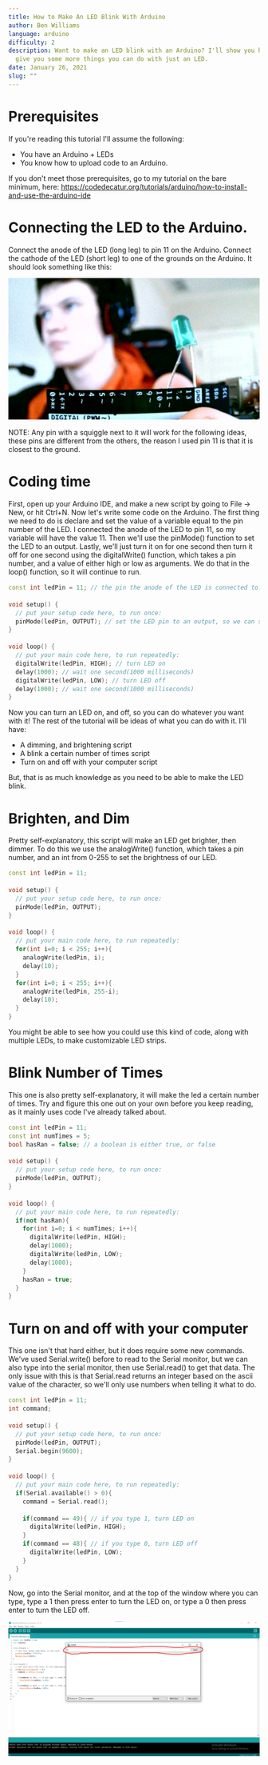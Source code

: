 ```yaml
---
title: How to Make An LED Blink With Arduino
author: Ben Williams
language: arduino
difficulty: 2
description: Want to make an LED blink with an Arduino? I'll show you how, and
  give you some more things you can do with just an LED.
date: January 26, 2021
slug: ""
---
```

# Prerequisites

If you're reading this tutorial I'll assume the following:

* You have an Arduino + LEDs
* You know how to upload code to an Arduino.

If you don't meet those prerequisites, go to my tutorial on the bare minimum, here: <https://codedecatur.org/tutorials/arduino/how-to-install-and-use-the-arduino-ide>

# Connecting the LED to the Arduino.

Connect the anode of the LED (long leg) to pin 11 on the Arduino. Connect the cathode of the LED (short leg) to one of the grounds on the Arduino. It should look something like this:

![](how-to-make-an-led-blink-with-arduino/win_20210126_08_44_33_pro.jpg)

NOTE: Any pin with a squiggle next to it will work for the following ideas, these pins are different from the others, the reason I used pin 11 is that it is closest to the ground.

# Coding time

First, open up your Arduino IDE, and make a new script by going to File -> New, or hit Ctrl+N. Now let's write some code on the Arduino. The first thing we need to do is declare and set the value of a variable equal to the pin number of the LED. I connected the anode of the LED to pin 11, so my variable will have the value 11. Then we'll use the pinMode() function to set the LED to an output. Lastly, we'll just turn it on for one second then turn it off for one second using the digitalWrite() function, which takes a pin number, and a value of either high or low as arguments. We do that in the loop() function, so it will continue to run.

```cpp
const int ledPin = 11; // the pin the anode of the LED is connected to. 

void setup() {
  // put your setup code here, to run once:
  pinMode(ledPin, OUTPUT); // set the LED pin to an output, so we can send voltage accross it.
}

void loop() {
  // put your main code here, to run repeatedly:
  digitalWrite(ledPin, HIGH); // turn LED on
  delay(1000); // wait one second(1000 milliseconds)
  digitalWrite(ledPin, LOW); // turn LED off
  delay(1000); // wait one second(1000 milliseconds)
}
```

Now you can turn an LED on, and off, so you can do whatever you want with it! The rest of the tutorial will be ideas of what you can do with it. I'll have: 

* A dimming, and brightening script
* A blink a certain number of times script
* Turn on and off with your computer script

But, that is as much knowledge as you need to be able to make the LED blink.

# Brighten, and Dim

Pretty self-explanatory, this script will make an LED get brighter, then dimmer. To do this we use the analogWrite() function, which takes a pin number, and an int from 0-255 to set the brightness of our LED. 

```cpp
const int ledPin = 11;

void setup() {
  // put your setup code here, to run once:
  pinMode(ledPin, OUTPUT);
}

void loop() {
  // put your main code here, to run repeatedly:
  for(int i=0; i < 255; i++){
    analogWrite(ledPin, i);
    delay(10);
  }
  for(int i=0; i < 255; i++){
    analogWrite(ledPin, 255-i);
    delay(10);
  }
}
```

You might be able to see how you could use this kind of code, along with multiple LEDs, to make customizable LED strips.

# Blink Number of Times

This one is also pretty self-explanatory, it will make the led a certain number of times. Try and figure this one out on your own before you keep reading, as it mainly uses code I've already talked about.

```cpp
const int ledPin = 11;
const int numTimes = 5;
bool hasRan = false; // a boolean is either true, or false

void setup() {
  // put your setup code here, to run once:
  pinMode(ledPin, OUTPUT);
}

void loop() {
  // put your main code here, to run repeatedly:
  if(not hasRan){
    for(int i=0; i < numTimes; i++){
      digitalWrite(ledPin, HIGH);
      delay(1000);
      digitalWrite(ledPin, LOW);
      delay(1000);
    }
    hasRan = true;
  }
}
```



# Turn on and off with your computer

This one isn't that hard either, but it does require some new commands. We've used Serial.write() before to read to the Serial monitor, but we can also type into the serial monitor, then use Serial.read() to get that data. The only issue with this is that Serial.read returns an integer based on the ascii value of the character, so we'll only use numbers when telling it what to do.

```cpp
const int ledPin = 11;
int command;

void setup() {
  // put your setup code here, to run once:
  pinMode(ledPin, OUTPUT);
  Serial.begin(9600);
}

void loop() {
  // put your main code here, to run repeatedly:
  if(Serial.available() > 0){
    command = Serial.read();

    if(command == 49){ // if you type 1, turn LED on
      digitalWrite(ledPin, HIGH);
    }
    if(command == 48){ // if you type 0, turn LED off
      digitalWrite(ledPin, LOW);
    }
  }
}

```

Now, go into the Serial monitor, and at the top of the window where you can type, type a 1 then press enter to turn the LED on, or type a 0 then press enter to turn the LED off.

![](how-to-make-an-led-blink-with-arduino/capture-1.png)